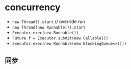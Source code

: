 # concurrency

- `new Thread().start`    // override run
- `new Thread(new Runnable()).start`
- `Executor.exec(new Runnable())`
- `Future f = Executor.submit(new Callable())`
- `Executor.exec(new Runnable(new BlockingQueue<>()))`

## 同步